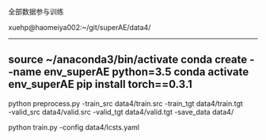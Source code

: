 全部数据参与训练

xuehp@haomeiya002:~/git/superAE/data4/


---
source ~/anaconda3/bin/activate
conda create --name env_superAE python=3.5
conda activate env_superAE
pip install torch==0.3.1
---

python preprocess.py -train_src data4/train.src -train_tgt data4/train.tgt \
 -valid_src data4/valid.src -valid_tgt data4/valid.tgt -save_data data4/
 
python train.py -config data4/lcsts.yaml 
